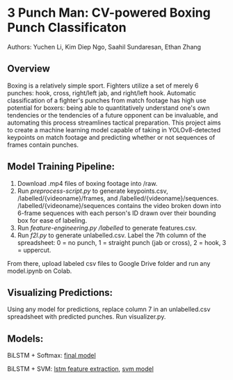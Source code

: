 # 3 Punch Man: CV-powered Boxing Punch Classificaton
Authors: Yuchen Li, Kim Diep Ngo, Saahil Sundaresan, Ethan Zhang

## Overview
Boxing is a relatively simple sport. Fighters utilize a set of merely 6 punches: hook, cross, right/left jab, and right/left hook. Automatic classification of a fighter's punches from match footage has high use potential for boxers: being able to quantitatively understand one's own tendencies or the tendencies of a future opponent can be invaluable, and automating this process streamlines tactical preparation. This project aims to create a machine learning model capable of taking in YOLOv8-detected keypoints on match footage and predicting whether or not sequences of frames contain punches.

## Model Training Pipeline:
1. Download .mp4 files of boxing footage into /raw.
2. Run _preprocess-script.py_ to generate keypoints.csv, /labelled/{videoname}/frames, and /labelled/{videoname}/sequences. /labelled/{videoname}/sequences contains the video broken down into 6-frame sequences with each person's ID drawn over their bounding box for ease of labeling.
3. Run _feature-engineering.py /labelled_ to generate features.csv.
4. Run _f2l.py_ to generate unlabelled.csv. Label the 7th column of the spreadsheet: 0 = no punch, 1 = straight punch (jab or cross), 2 = hook, 3 = uppercut.

From there, upload labeled csv files to Google Drive folder and run any model.ipynb on Colab. 

## Visualizing Predictions:
Using any model for predictions, replace column 7 in an unlabelled.csv spreadsheet with predicted punches. Run visualizer.py.

## Models:
BiLSTM + Softmax:
[final model](https://drive.google.com/file/d/1U4C6DinQhtv6DN-3eMsagfOpF3EpTy3t/view?usp=sharing)

BiLSTM + SVM:
[lstm feature extraction](https://drive.google.com/file/d/1vTh2idgYYzbAJSZoQwx-QqfdkjpcZttd/view?usp=sharing), 
[svm model](https://drive.google.com/file/d/1uJktywVXUeWumO0I60KBRexnmyS9Ce92/view?usp=sharing)

